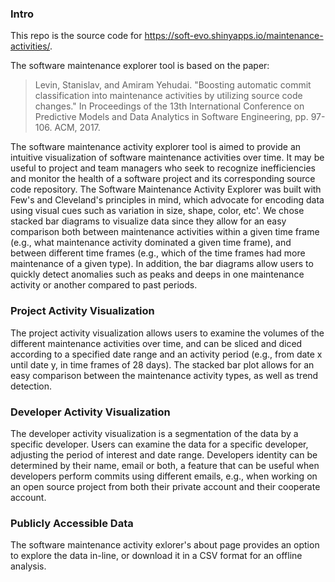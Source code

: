 ### Intro

This repo is the source code for https://soft-evo.shinyapps.io/maintenance-activities/.

The software maintenance explorer tool is based on the paper:

> Levin, Stanislav, and Amiram Yehudai. "Boosting automatic commit classification into maintenance activities by utilizing source code changes." In Proceedings of the 13th International Conference on Predictive Models and Data Analytics in Software Engineering, pp. 97-106. ACM, 2017.

The software maintenance activity explorer tool is aimed to provide an intuitive visualization of 
software maintenance activities over time. It may be useful to project and team managers 
who seek to recognize inefficiencies and monitor the health of a software project and its 
corresponding source code repository. The Software Maintenance Activity Explorer was built 
with Few's and Cleveland's principles in mind, 
which advocate for encoding data using visual cues such as variation in size, shape, color, etc'. 
We chose stacked bar diagrams to visualize data since they allow for an easy comparison both between 
maintenance activities within a given time frame (e.g., what maintenance activity dominated a given time frame), 
and between different time frames (e.g., which of the time frames had more maintenance of a given type).
In addition, the bar diagrams allow users to quickly detect anomalies such as peaks and deeps in one maintenance activity or 
another compared to past periods.

### Project Activity Visualization

The project activity visualization allows users to examine the volumes of the different maintenance activities over time, 
and can be sliced and diced according to a specified date range and an activity period 
(e.g., from date x until date y, in time frames of 28 days). 
The stacked bar plot allows for an easy comparison between the maintenance activity types, as well as trend detection.

### Developer Activity Visualization

The developer activity visualization is a segmentation of the data by a specific developer. 
Users can examine the data for a specific developer, adjusting the period of interest and date range. 
Developers identity can be determined by their name, email or both, a feature that can be useful 
when developers perform commits using different emails, e.g., when working on an open source project 
from both their private account and their cooperate account.

### Publicly Accessible Data

The software maintenance activity exlorer's about page provides an option to explore the data in-line, 
or download it in a CSV format for an offline analysis.
